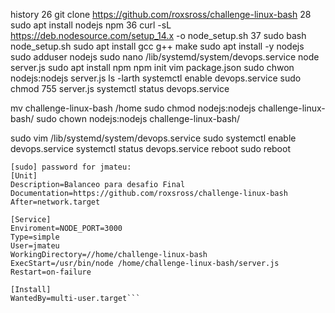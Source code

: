history
   26  git clone https://github.com/roxsross/challenge-linux-bash
   28  sudo apt install nodejs npm
   36  curl -sL https://deb.nodesource.com/setup_14.x -o node_setup.sh
   37  sudo bash node_setup.sh
sudo apt install gcc g++ make
sudo apt install -y nodejs
sudo adduser nodejs
sudo nano /lib/systemd/system/devops.service
node server.js
sudo apt install npm
npm init
vim package.json
sudo chwon nodejs:nodejs server.js
ls -larth
systemctl enable devops.service
sudo chmod 755 server.js
systemctl status devops.service
 
mv challenge-linux-bash /home
sudo chmod nodejs:nodejs challenge-linux-bash/
sudo chown nodejs:nodejs challenge-linux-bash/

sudo vim /lib/systemd/system/devops.service
sudo systemctl enable devops.service
systemctl status devops.service
reboot
sudo reboot
```jmateu@ubuntuserver2:~$ sudo cat /lib/systemd/system/devops.service
[sudo] password for jmateu: 
[Unit]
Description=Balanceo para desafio Final
Documentation=https://github.com/roxsross/challenge-linux-bash
After=network.target

[Service]
Enviroment=NODE_PORT=3000
Type=simple
User=jmateu
WorkingDirectory=//home/challenge-linux-bash
ExecStart=/usr/bin/node /home/challenge-linux-bash/server.js
Restart=on-failure

[Install]
WantedBy=multi-user.target```


